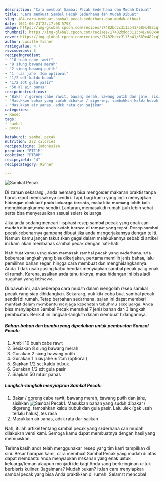 ```yaml
---
description: "Cara membuat Sambal Pecak Sederhana dan Mudah Dibuat"
title: "Cara membuat Sambal Pecak Sederhana dan Mudah Dibuat"
slug: 484-cara-membuat-sambal-pecak-sederhana-dan-mudah-dibuat
date: 2021-06-21T22:17:08.579Z
image: https://img-global.cpcdn.com/recipes/17482bdcc3113b41/680x482cq70/sambal-pecak-foto-resep-utama.jpg
thumbnail: https://img-global.cpcdn.com/recipes/17482bdcc3113b41/680x482cq70/sambal-pecak-foto-resep-utama.jpg
cover: https://img-global.cpcdn.com/recipes/17482bdcc3113b41/680x482cq70/sambal-pecak-foto-resep-utama.jpg
author: Lucille Fisher
ratingvalue: 4.7
reviewcount: 6
recipeingredient:
- "10 buah cabe rawit"
- "8 siung bawang merah"
- "2 siung bawang putih"
- "1 ruas jahe  2cm optional"
- "1/2 sdt kaldu bubuk"
- "1/2 sdt gula pasir"
- "50 ml air panas"
recipeinstructions:
- "Bakar / goreng cabe rawit, bawang merah, bawang putih dan jahe, sisihkan"
- "Masukkan bahan yang sudah dibakar / digoreng, tambahkan kaldu bubuk dan gula pasir. Lalu ulek (gak usah terlalu halus), tes rasa"
- "Masukkan air panas, aduk rata dan sajikan"
categories:
- Resep
tags:
- sambal
- pecak

katakunci: sambal pecak 
nutrition: 222 calories
recipecuisine: Indonesian
preptime: "PT11M"
cooktime: "PT30M"
recipeyield: "4"
recipecategory: Dinner

---
```



![Sambal Pecak](https://img-global.cpcdn.com/recipes/17482bdcc3113b41/680x482cq70/sambal-pecak-foto-resep-utama.jpg)

Di zaman  sekarang , anda memang bisa mengorder makanan praktis tanpa harus repot memasaknya sendiri. Tapi, bagi kamu yang ingin menyajikan hidangan eksklusif pada keluarga tercinta, maka kita memang lebih baik menghidangkannya sendiri. Lantaran, memasak di rumah jauh lebih sehat serta bisa menyesuaikan sesuai selera keluarga.

Jika anda sedang mencari inspirasi resep sambal pecak yang enak dan mudah dibuat,maka anda sudah berada di tempat yang tepat. Resep sambal pecak  sebenarnya gampang dibuat jika anda mengerjakannya dengan teliti. Namun, kamu jangan takut akan gagal dalam melakukannya 
sebab di artikel ini kami akan membahas sambal pecak dengan hati-hati.  



Nah buat kamu yang akan memasak sambal pecak yang sederhana, ada beberapa langkah yang bisa dikerjakan, pertama memilih jenis bahan, lalu pemilihan bahan segar, hingga cara membuat dan menghidangkannya. Anda Tidak usah pusing kalau hendak menyiapkan sambal pecak yang enak di rumah. Karena, asalkan anda  tahu triknya, maka hidangan ini bisa jadi suguhan yang istimewa.

Di bawah ini, ada beberapa cara mudah dalam mengolah resep sambal pecak yang siap dihidangkan. Sekarang, yuk kita coba buat sambal pecak sendiri di rumah. Tetap berbahan sederhana, sajian ini dapat memberi manfaat dalam membantu menjaga kesehatan tubuhmu sekeluarga. Anda bisa menyiapkan Sambal Pecak memakai 7 jenis bahan dan 3 langkah pembuatan. Berikut ini langkah-langkah dalam membuat hidangannya.

<!--inarticleads1-->

##### Bahan-bahan dan bumbu yang diperlukan untuk pembuatan Sambal Pecak:

1. Ambil 10 buah cabe rawit
1. Sediakan 8 siung bawang merah
1. Gunakan 2 siung bawang putih
1. Gunakan 1 ruas jahe ± 2cm (optional)
1. Siapkan 1/2 sdt kaldu bubuk
1. Gunakan 1/2 sdt gula pasir
1. Siapkan 50 ml air panas




<!--inarticleads2-->

##### Langkah-langkah menyiapkan Sambal Pecak:

1. Bakar / goreng cabe rawit, bawang merah, bawang putih dan jahe, sisihkan
<img src="https://img-global.cpcdn.com/steps/43ce674c035cf187/160x128cq70/sambal-pecak-langkah-memasak-1-foto.jpg" alt="Sambal Pecak">1. Masukkan bahan yang sudah dibakar / digoreng, tambahkan kaldu bubuk dan gula pasir. Lalu ulek (gak usah terlalu halus), tes rasa
1. Masukkan air panas, aduk rata dan sajikan




Nah, itulah artikel tentang  sambal pecak  yang sederhana dan mudah dilakukan versi kami. Semoga kamu dapat membuatnya dengan hasil yang memuaskan. 

Terima kasih anda telah menggunakan resep yang tim kami tampilkan di sini. Besar harapan kami, cara membuat  Sambal Pecak yang mudah di atas dapat membantu Anda menyiapkan makanan yang enak untuk keluarga/teman ataupun menjadi ide bagi Anda yang berkeinginan untuk berbisnis kuliner. Bagaimana? Mudah bukan? Itulah cara menyiapkan sambal pecak yang bisa Anda praktikkan di rumah. Selamat mencoba!

